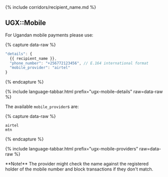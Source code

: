 {% include corridors/recipient_name.md %}

## UGX::Mobile

For Ugandan mobile payments please use:

{% capture data-raw %}
```javascript
"details": {
  {{ recipient_name }},
  "phone_number": "+256772123456", // E.164 international format
  "mobile_provider": "airtel"
}
```
{% endcapture %}

{% include language-tabbar.html prefix="ugx-mobile-details" raw=data-raw %}

The available `mobile_provider`s are:

{% capture data-raw %}
```
airtel
mtn
```
{% endcapture %}

{% include language-tabbar.html prefix="ugx-mobile-providers" raw=data-raw %}

<div class="alert alert-info" markdown="1">
**Note!** The provider might check the name against the registered holder of the mobile number and block transactions if they don't match.
</div>
